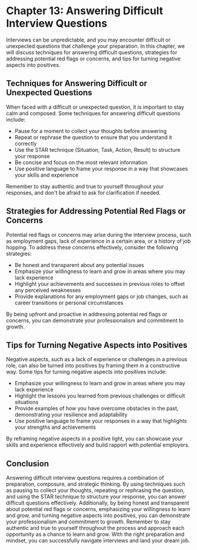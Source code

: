 Chapter 13: Answering Difficult Interview Questions
===================================================

Interviews can be unpredictable, and you may encounter difficult or unexpected questions that challenge your preparation. In this chapter, we will discuss techniques for answering difficult questions, strategies for addressing potential red flags or concerns, and tips for turning negative aspects into positives.

Techniques for Answering Difficult or Unexpected Questions
----------------------------------------------------------

When faced with a difficult or unexpected question, it is important to stay calm and composed. Some techniques for answering difficult questions include:

* Pause for a moment to collect your thoughts before answering
* Repeat or rephrase the question to ensure that you understand it correctly
* Use the STAR technique (Situation, Task, Action, Result) to structure your response
* Be concise and focus on the most relevant information
* Use positive language to frame your response in a way that showcases your skills and experience

Remember to stay authentic and true to yourself throughout your responses, and don't be afraid to ask for clarification if needed.

Strategies for Addressing Potential Red Flags or Concerns
---------------------------------------------------------

Potential red flags or concerns may arise during the interview process, such as employment gaps, lack of experience in a certain area, or a history of job hopping. To address these concerns effectively, consider the following strategies:

* Be honest and transparent about any potential issues
* Emphasize your willingness to learn and grow in areas where you may lack experience
* Highlight your achievements and successes in previous roles to offset any perceived weaknesses
* Provide explanations for any employment gaps or job changes, such as career transitions or personal circumstances

By being upfront and proactive in addressing potential red flags or concerns, you can demonstrate your professionalism and commitment to growth.

Tips for Turning Negative Aspects into Positives
------------------------------------------------

Negative aspects, such as a lack of experience or challenges in a previous role, can also be turned into positives by framing them in a constructive way. Some tips for turning negative aspects into positives include:

* Emphasize your willingness to learn and grow in areas where you may lack experience
* Highlight the lessons you learned from previous challenges or difficult situations
* Provide examples of how you have overcome obstacles in the past, demonstrating your resilience and adaptability
* Use positive language to frame your responses in a way that highlights your strengths and achievements

By reframing negative aspects in a positive light, you can showcase your skills and experience effectively and build rapport with potential employers.

Conclusion
----------

Answering difficult interview questions requires a combination of preparation, composure, and strategic thinking. By using techniques such as pausing to collect your thoughts, repeating or rephrasing the question, and using the STAR technique to structure your response, you can answer difficult questions effectively. Additionally, by being honest and transparent about potential red flags or concerns, emphasizing your willingness to learn and grow, and turning negative aspects into positives, you can demonstrate your professionalism and commitment to growth. Remember to stay authentic and true to yourself throughout the process and approach each opportunity as a chance to learn and grow. With the right preparation and mindset, you can successfully navigate interviews and land your dream job.
